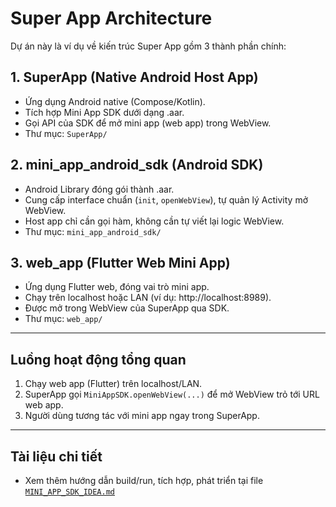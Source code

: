 # Super App Architecture

Dự án này là ví dụ về kiến trúc Super App gồm 3 thành phần chính:

## 1. SuperApp (Native Android Host App)
- Ứng dụng Android native (Compose/Kotlin).
- Tích hợp Mini App SDK dưới dạng .aar.
- Gọi API của SDK để mở mini app (web app) trong WebView.
- Thư mục: `SuperApp/`

## 2. mini_app_android_sdk (Android SDK)
- Android Library đóng gói thành .aar.
- Cung cấp interface chuẩn (`init`, `openWebView`), tự quản lý Activity mở WebView.
- Host app chỉ cần gọi hàm, không cần tự viết lại logic WebView.
- Thư mục: `mini_app_android_sdk/`

## 3. web_app (Flutter Web Mini App)
- Ứng dụng Flutter web, đóng vai trò mini app.
- Chạy trên localhost hoặc LAN (ví dụ: http://localhost:8989).
- Được mở trong WebView của SuperApp qua SDK.
- Thư mục: `web_app/`

---

## Luồng hoạt động tổng quan
1. Chạy web app (Flutter) trên localhost/LAN.
2. SuperApp gọi `MiniAppSDK.openWebView(...)` để mở WebView trỏ tới URL web app.
3. Người dùng tương tác với mini app ngay trong SuperApp.

---

## Tài liệu chi tiết
- Xem thêm hướng dẫn build/run, tích hợp, phát triển tại file [`MINI_APP_SDK_IDEA.md`](./MINI_APP_SDK_IDEA.md) 